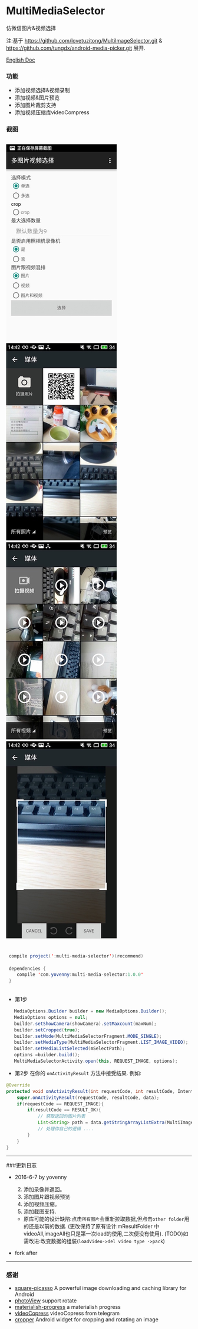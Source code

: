 # MultiMediaSelector
仿微信图片&视频选择

注:基于 https://github.com/lovetuzitong/MultiImageSelector.git & https://github.com/tungdx/android-media-picker.git 展开.

[English Doc](README_EN.md)

### 功能
- 添加视频选择&视频录制
- 添加视频&图片预览
- 添加图片裁剪支持
- 添加视频压缩库videoCompress

### 截图
![Sample](art/S60622-144212.jpg) ![PhotoList](art/S60622-144223.jpg) ![VideoList](art/S60622-144232.jpg) ![Crop](art/S60622-144245.jpg)  
--------------------------------------------------------------------------------------------------------

```java

 compile project(':multi-media-selector')(recommend)
 
 dependencies {
    compile 'com.yovenny:multi-media-selector:1.0.0'
 }
 
```

* 第1步

``` java
   MediaOptions.Builder builder = new MediaOptions.Builder();
   MediaOptions options = null;
   builder.setShowCamera(showCamera).setMaxcount(maxNum);
   builder.setCropped(true);
   builder.setMode(MultiMediaSelectorFragment.MODE_SINGLE);
   builder.setMediaType(MultiMediaSelectorFragment.LIST_IMAGE_VIDEO);
   builder.setMediaListSelected(mSelectPath);
   options =builder.build();
   MultiMediaSelectorActivity.open(this, REQUEST_IMAGE, options);
```

* 第2步
在你的 `onActivityResult` 方法中接受结果. 例如:

```java
@Override
protected void onActivityResult(int requestCode, int resultCode, Intent data) {
    super.onActivityResult(requestCode, resultCode, data);
    if(requestCode == REQUEST_IMAGE){
        if(resultCode == RESULT_OK){
            // 获取返回的图片列表
            List<String> path = data.getStringArrayListExtra(MultiImageSelectorActivity.EXTRA_RESULT);
            // 处理你自己的逻辑 ....
        }
    }
}
```
-----------------

###更新日志

* 2016-6-7 by yovenny
  
   2. 添加录像并返回。
   3. 添加图片跟视频预览
   4. 添加视频压缩。
   5. 添加截图支持.
   - 原库可能的设计缺陷:点击`所有图片`会重新拉取数据,但点击`other folder`用的还是以前的数据.
    (更改保持了原有设计:mResultFolder 中videoAll,imageAll也只是第一次load的使用,二次便没有使用).
    (TODO)如需改进:改变数据的组装(`loadVideo->del video type ->pack`)
    
* fork after    
-------------------


### 感谢

* [square-picasso](https://github.com/square/picasso) A powerful image downloading and caching library for Android 
* [photoView](https://github.com/bm-x/PhotoView.git) support rotate
* [materialish-progress](https://github.com/pnikosis/materialish-progress.git) a materialish progress
* [videoCopress](https://github.com/yovenny/VideoCompress.git) videoCopress from telegram
* [cropper](https://github.com/edmodo/cropper.git) Android widget for cropping and rotating an image

